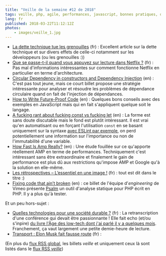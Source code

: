 ```yaml
---
title: "Veille de la semaine #12 de 2018"
tags: veille, php, agile, performances, javascript, bonnes pratiques, dependency injection, architecture
lang: fr
published: 2018-03-22T11:12:12Z
photos:
    - images/veille_1.jpg
---
```

* [La dette technique tue les grenouilles](http://blog.ippon.fr/2018/03/15/la-dette-technique-tue-les-grenouilles/) (fr)&nbsp;: Excellent article sur la dette technique et sur divers effets de celle-ci notamment sur les développeurs (ou les grenouilles :))
* [Que se passe-t-il quand vous appuyez sur lecture dans Netflix ?](https://www.macg.co/ailleurs/2018/03/que-se-passe-t-il-quand-vous-appuyez-sur-lecture-dans-netflix-101639) (fr)&nbsp;: Pas mal d'informations intéressantes sur comment fonctionne Netflix en particulier en terme d'architecture.
* [Circular Dependency in constructors and Dependency Injection](http://misko.hevery.com/2008/08/01/circular-dependency-in-constructors-and-dependency-injection/) (en)&nbsp;: C'est pas tout jeune, mais ce court billet propose une stratégie intéressante pour analyser et résoudre les problèmes de dépendance circulaire quand on fait de l'injection de dépendances.
* [How to Write Future-Proof Code](https://blog.daftcode.pl/how-to-write-future-proof-code-400a357ac4bc) (en)&nbsp;: Quelques bons conseils avec des exemples en JavaScript mais qui en fait s'appliquent quelque soit le langage.
* [A fucking rant about fucking const vs fucking let](https://jamie.build/const) (en)&nbsp;: La forme est sans doute discutable mais le fond est plutôt intéressant. Il est vrai qu'en automatisant ou en forçant l'utilisation `const` en se basant uniquement sur la syntaxe [avec ESLint par exemple](https://eslint.org/docs/4.0.0/rules/prefer-const), on perd potentiellement une information sur l'importance ou non de l'immutabilité d'une variable.
* [How Fast Is Amp Really?](https://timkadlec.com/remembers/2018-03-19-how-fast-is-amp-really/) (en)&nbsp;: Une étude fouillée sur ce qu'apporte réellement AMP en terme de performances. Techniquement c'est intéressant sans être extraordinaire et finalement le gain de performance est plus dû aux restrictions qu'impose AMP et Google qu'à la solution en elle-même.
* [Les rétrospectives – L’essentiel en une image !](https://blog.octo.com/poster-les-retrospectives/) (fr)&nbsp;: tout est dit dans le titre :)
* [Fixing code that ain’t broken](https://medium.com/vimeo-engineering-blog/fixing-code-that-aint-broken-a99e05998c24) (en)&nbsp;: ce billet de l'équipe d'*engineering* de Vimeo présente [Psalm](https://getpsalm.org/) un outil d'analyse statique pour PHP écrit en PHP. Il y a plus qu'à tester.

Et un peu hors-sujet&nbsp;:

* [Quelles technologies pour une société durable ?](https://atterrissage.org/technologies-societe-durable-65514b474700) (fr)&nbsp;: La retranscription d'une conférence qui devait être passionnante ! Elle fait echo (et/ou s'inpire) [du livre l'Âge des low-tech dont j'ai parlé il y a quelques mois](/post/livre-l-age-des-low-tech/). Franchement, ça vaut largement une petite demie-heure de lecture.
* [Transport : Elon Musk fait fausse route](https://usbeketrica.com/article/transport-elon-musk-fait-fausse-route) (fr)&nbsp;: 

(En plus du [flux RSS global](/rss.xml), les billets *veille*
et uniquement ceux là sont listés dans le [flux RSS *veille*](/rss/veille.xml))
